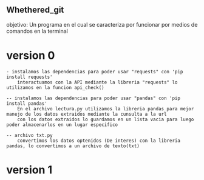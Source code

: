 ## Whethered_git

objetivo: Un programa en el cual se caracteriza por funcionar por medios de comandos en la terminal

# version 0
    - instalamos las dependencias para poder usar "requests" con 'pip install requests'
        interactuamos con la API mediante la libreria "requests" lo utilizamos en la funcion api_check()

    -- instalamos las dependencias para poder usar "pandas" con 'pip install pandas'
        En el archivo lectura.py utilizamos la libreria pandas para mejor manejo de los datos extraidos mediante la cunsulta a la url
        con los datos extraidos lo guardamos en un lista vacia para luego poder almacenarlos en un lugar especifico

    -- archivo txt.py
        convertimos los datos optenidos (De interes) con la libreria pandas, lo convertimos a un archivo de texto(txt)

# version 1
